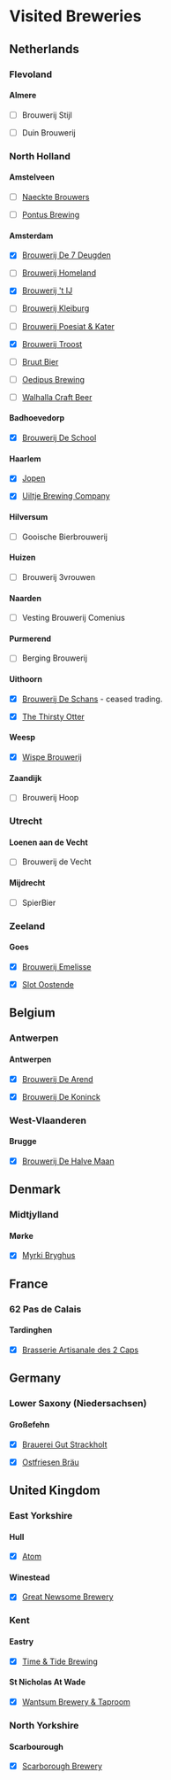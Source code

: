 # Visited Breweries

## Netherlands

### Flevoland

#### Almere

- [ ] Brouwerij Stijl

- [ ] Duin Brouwerij

### North Holland

#### Amstelveen

- [ ] [Naeckte Brouwers](NL/NH/Amstelveen/Naeckte_Brouwers.md)

- [ ] [Pontus Brewing](NL/NH/Amstelveen/Pontus_Brewing.md)

#### Amsterdam

- [x] [Brouwerij De 7 Deugden](NL/NH/Amsterdam/Brouwerij_De_7_Deugden.md)

- [ ] [Brouwerij Homeland](NL/NH/Amsterdam/Brouwerij_Homeland.md)

- [x] [Brouwerij 't IJ](NL/NH/Amsterdam/Brouwerij_t_IJ.md)

- [ ] [Brouwerij Kleiburg](NL/NH/Amsterdam/Brouwerij_Kleiburg.md)

- [ ] [Brouwerij Poesiat & Kater]()

- [x] [Brouwerij Troost](NL/NH/Amsterdam/Brouwerij_Troost.md)

- [ ] [Bruut Bier]()

- [ ] [Oedipus Brewing](NL/NH/Amsterdam/Oedipus_Brewing.md)

- [ ] [Walhalla Craft Beer](NL/NH/Amsterdam/Walhalla_Craft_Beer.md)

#### Badhoevedorp

- [x] [Brouwerij De School](NL/NH/Badhoevedorp/Brouwerij_De_School.md)

#### Haarlem

- [x] [Jopen](NL/NH/Haarlem/Jopen.md)

- [x] [Uiltje Brewing Company](NL/NH/Haarlem/Uiltje_Brewing_Company.md)

#### Hilversum

- [ ] Gooische Bierbrouwerij

#### Huizen

- [ ] Brouwerij 3vrouwen

#### Naarden

- [ ] Vesting Brouwerij Comenius

#### Purmerend

- [ ] Berging Brouwerij

#### Uithoorn

- [x] [Brouwerij De Schans](NL/NH/Uithoorn/Brouwerij_De_Schans.md) - ceased trading.

- [x] [The Thirsty Otter](NL/NH/Uithoorn/The_Thirsty_Otter.md)

#### Weesp

- [x] [Wispe Brouwerij](NL/NH/Weesp/Wispe_Brouwerij.md)

#### Zaandijk

- [ ] Brouwerij Hoop

### Utrecht

#### Loenen aan de Vecht

- [ ] Brouwerij de Vecht

#### Mijdrecht

- [ ] SpierBier

### Zeeland

#### Goes

- [x] [Brouwerij Emelisse](NL/ZL/Goes/Brouwerij_Emelisse.md)

- [x] [Slot Oostende](NL/ZL/Goes/Slot_Oostende.md)

## Belgium

### Antwerpen

#### Antwerpen

- [x] [Brouwerij De Arend](B/ANT/Antwerpen/Brouwerij_De_Arend.md)

- [x] [Brouwerij De Koninck](B/ANT/Antwerpen/Brouwerij_De_Koninck.md)

### West-Vlaanderen

#### Brugge

- [x] [Brouwerij De Halve Maan](B/WVL/Brugge/Brouwerij_De_Halve_Maan.md)

## Denmark

### Midtjylland

#### Mørke

- [x] [Myrki Bryghus](DK/042/Morke/Myrki_Bryghus.md)

## France

### 62 Pas de Calais

#### Tardinghen

- [x] [Brasserie Artisanale des 2 Caps](F/62/Tardinghen/Brasserie_Artisanale_des_2_Caps.md)

## Germany

### Lower Saxony (Niedersachsen)

#### Großefehn

- [x] [Brauerei Gut Strackholt](D/NI/Grossefehn/Brauerei_Gut_Strackholt.md)

- [x] [Ostfriesen Bräu](D/NI/Grossefehn/Ostfriesen_Brau.md)

## United Kingdom

### East Yorkshire

#### Hull

- [x] [Atom](UK/East_Yorkshire/Hull/Atom.md)

#### Winestead

- [x] [Great Newsome Brewery](UK/East_Yorkshire/Winestead/Great_Newsome_Brewery.md)

### Kent

#### Eastry

- [x] [Time & Tide Brewing](UK/Kent/Eastry/Time_and_Tide_Brewing.md)

#### St Nicholas At Wade

- [x] [Wantsum Brewery & Taproom](UK/Kent/St_Nicholas_At_Wade/Wantsum_Brewery_and_Taproom.md)

### North Yorkshire

#### Scarbourough

- [x] [Scarborough Brewery](UK/North_Yorkshire/Scarborough/Scarborough_Brewery.md)
